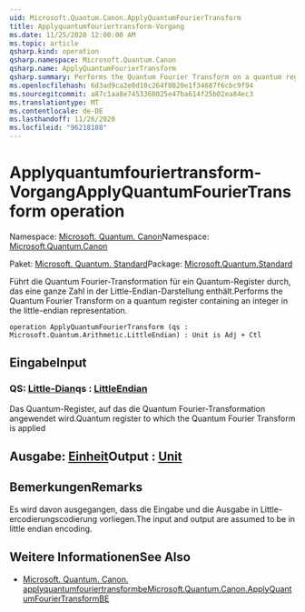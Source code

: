 ```yaml
---
uid: Microsoft.Quantum.Canon.ApplyQuantumFourierTransform
title: Applyquantumfouriertransform-Vorgang
ms.date: 11/25/2020 12:00:00 AM
ms.topic: article
qsharp.kind: operation
qsharp.namespace: Microsoft.Quantum.Canon
qsharp.name: ApplyQuantumFourierTransform
qsharp.summary: Performs the Quantum Fourier Transform on a quantum register containing an integer in the little-endian representation.
ms.openlocfilehash: 6d3ad9ca2e0d10c264f8020e1f34687f6cbc9f94
ms.sourcegitcommit: a87c1aa8e7453360025e47ba614f25b02ea84ec3
ms.translationtype: MT
ms.contentlocale: de-DE
ms.lasthandoff: 11/26/2020
ms.locfileid: "96218188"
---
```

# <a name="applyquantumfouriertransform-operation"></a><span data-ttu-id="f67fb-102">Applyquantumfouriertransform-Vorgang</span><span class="sxs-lookup"><span data-stu-id="f67fb-102">ApplyQuantumFourierTransform operation</span></span>

<span data-ttu-id="f67fb-103">Namespace: [Microsoft. Quantum. Canon](xref:Microsoft.Quantum.Canon)</span><span class="sxs-lookup"><span data-stu-id="f67fb-103">Namespace: [Microsoft.Quantum.Canon](xref:Microsoft.Quantum.Canon)</span></span>

<span data-ttu-id="f67fb-104">Paket: [Microsoft. Quantum. Standard](https://nuget.org/packages/Microsoft.Quantum.Standard)</span><span class="sxs-lookup"><span data-stu-id="f67fb-104">Package: [Microsoft.Quantum.Standard](https://nuget.org/packages/Microsoft.Quantum.Standard)</span></span>


<span data-ttu-id="f67fb-105">Führt die Quantum Fourier-Transformation für ein Quantum-Register durch, das eine ganze Zahl in der Little-Endian-Darstellung enthält.</span><span class="sxs-lookup"><span data-stu-id="f67fb-105">Performs the Quantum Fourier Transform on a quantum register containing an integer in the little-endian representation.</span></span>

```qsharp
operation ApplyQuantumFourierTransform (qs : Microsoft.Quantum.Arithmetic.LittleEndian) : Unit is Adj + Ctl
```


## <a name="input"></a><span data-ttu-id="f67fb-106">Eingabe</span><span class="sxs-lookup"><span data-stu-id="f67fb-106">Input</span></span>

### <a name="qs--littleendian"></a><span data-ttu-id="f67fb-107">QS: [Little-Dian](xref:Microsoft.Quantum.Arithmetic.LittleEndian)</span><span class="sxs-lookup"><span data-stu-id="f67fb-107">qs : [LittleEndian](xref:Microsoft.Quantum.Arithmetic.LittleEndian)</span></span>

<span data-ttu-id="f67fb-108">Das Quantum-Register, auf das die Quantum Fourier-Transformation angewendet wird.</span><span class="sxs-lookup"><span data-stu-id="f67fb-108">Quantum register to which the Quantum Fourier Transform is applied</span></span>



## <a name="output--unit"></a><span data-ttu-id="f67fb-109">Ausgabe: [Einheit](xref:microsoft.quantum.lang-ref.unit)</span><span class="sxs-lookup"><span data-stu-id="f67fb-109">Output : [Unit](xref:microsoft.quantum.lang-ref.unit)</span></span>



## <a name="remarks"></a><span data-ttu-id="f67fb-110">Bemerkungen</span><span class="sxs-lookup"><span data-stu-id="f67fb-110">Remarks</span></span>

<span data-ttu-id="f67fb-111">Es wird davon ausgegangen, dass die Eingabe und die Ausgabe in Little-ercodierungscodierung vorliegen.</span><span class="sxs-lookup"><span data-stu-id="f67fb-111">The input and output are assumed to be in little endian encoding.</span></span>

## <a name="see-also"></a><span data-ttu-id="f67fb-112">Weitere Informationen</span><span class="sxs-lookup"><span data-stu-id="f67fb-112">See Also</span></span>

- [<span data-ttu-id="f67fb-113">Microsoft. Quantum. Canon. applyquantumfouriertransformbe</span><span class="sxs-lookup"><span data-stu-id="f67fb-113">Microsoft.Quantum.Canon.ApplyQuantumFourierTransformBE</span></span>](xref:Microsoft.Quantum.Canon.ApplyQuantumFourierTransformBE)